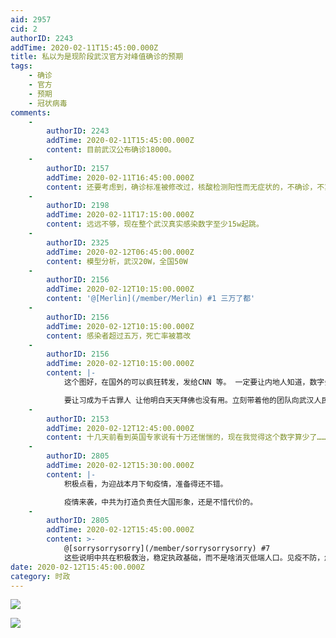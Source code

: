 ```yaml
---
aid: 2957
cid: 2
authorID: 2243
addTime: 2020-02-11T15:45:00.000Z
title: 私以为是现阶段武汉官方对峰值确诊的预期
tags:
    - 确诊
    - 官方
    - 预期
    - 冠状病毒
comments:
    -
        authorID: 2243
        addTime: 2020-02-11T15:45:00.000Z
        content: 目前武汉公布确诊18000。
    -
        authorID: 2157
        addTime: 2020-02-11T16:45:00.000Z
        content: 还要考虑到，确诊标准被修改过，核酸检测阳性而无症状的，不确诊，不算在这个数字内。
    -
        authorID: 2198
        addTime: 2020-02-11T17:15:00.000Z
        content: 远远不够，现在整个武汉真实感染数字至少15w起跳。
    -
        authorID: 2325
        addTime: 2020-02-12T06:45:00.000Z
        content: 模型分析，武汉20W，全国50W
    -
        authorID: 2156
        addTime: 2020-02-12T10:15:00.000Z
        content: '@[Merlin](/member/Merlin) #1 三万了都'
    -
        authorID: 2156
        addTime: 2020-02-12T10:15:00.000Z
        content: 感染者超过五万，死亡率被篡改
    -
        authorID: 2156
        addTime: 2020-02-12T10:15:00.000Z
        content: |-
            这个图好，在国外的可以疯狂转发，发给CNN 等。 一定要让内地人知道，数字会很难看。

            要让习成为千古罪人 让他明白天天拜佛也没有用。立刻带着他的团队向武汉人民下跪道歉。
    -
        authorID: 2153
        addTime: 2020-02-12T12:45:00.000Z
        content: 十几天前看到英国专家说有十万还惴惴的，现在我觉得这个数字算少了……
    -
        authorID: 2805
        addTime: 2020-02-12T15:30:00.000Z
        content: |-
            积极点看，为迎战本月下旬疫情，准备得还不错。

            疫情来袭，中共为打造负责任大国形象，还是不惜代价的。
    -
        authorID: 2805
        addTime: 2020-02-12T15:45:00.000Z
        content: >-
            @[sorrysorrysorry](/member/sorrysorrysorry) #7
            这些说明中共在积极救治，稳定执政基础，而不是啥消灭低端人口。见疫不防，危害肆虐，弄得臭名昭著，中共没这么傻。
date: 2020-02-12T15:45:00.000Z
category: 时政
---
```


![](https://imgur.com/U9p83l8.jpg)

![](https://imgur.com/44Jj0ca.jpg)
